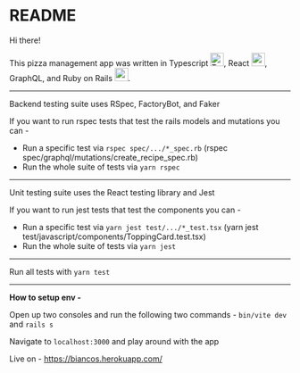 # README

Hi there!

This pizza management app was written in Typescript <img src="https://cdn3.emoji.gg/emojis/8584-typescript.png" width="24px" height="24px" alt="TypeScript">, React <img src="https://cdn3.emoji.gg/emojis/3203-reactjs.png" width="24px" height="24px" alt="reactjs">, GraphQL, and Ruby on Rails <img src="https://cdn3.emoji.gg/emojis/5648_ruby_logo.png" width="24px" height="24px" alt="ruby_logo">.
___________________________________________________________________________________________________________________

Backend testing suite uses RSpec, FactoryBot, and Faker

If you want to run rspec tests that test the rails models and mutations you can -

  - Run a specific test via `rspec spec/.../*_spec.rb` (rspec spec/graphql/mutations/create_recipe_spec.rb)
  - Run the whole suite of tests via `yarn rspec`
___________________________________________________________________________________________________________________
Unit testing suite uses the React testing library and Jest

If you want to run jest tests that test the components you can -

  - Run a specific test via `yarn jest test/.../*_test.tsx` (yarn jest test/javascript/components/ToppingCard.test.tsx)
  - Run the whole suite of tests via `yarn jest`
___________________________________________________________________________________________________________________
Run all tests with `yarn test`

___________________________________________________________________________________________________________________
**How to setup env -**

Open up two consoles and run the following two commands - 
`bin/vite dev` and `rails s`

Navigate to `localhost:3000` and play around with the app

Live on - https://biancos.herokuapp.com/